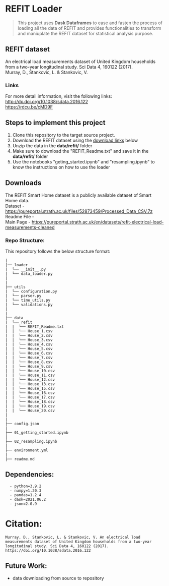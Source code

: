 # REFIT Loader
> This project uses **Dask Dataframes** to ease and fasten the process of loading all the data of REFIT and provides functionalities to transform and maniuplate the REFIT dataset for statistical analysis purpose.


## REFIT dataset
An electrical load measurements dataset of United Kingdom households from a two-year longitudinal study. Sci Data 4, 160122 (2017). <br />
Murray, D., Stankovic, L. & Stankovic, V.  <br />


### Links
For more detail information, visit the following links: <br />
http://dx.doi.org/10.1038/sdata.2016.122 <br />
https://rdcu.be/cMD9F <br />


## Steps to implement this project
1) Clone this repository to the target source project.
2) Download the REFIT dataset using the [download links](#downloads) below 
3) Unzip the data in the **data/refit/** folder
4) Make sure to download the "REFIT_Readme.txt" and save it in the **data/refit/** folder
5) Use the notebooks "geting_started.ipynb" and "resampling.ipynb" to know the instructions on how to use the loader


## Downloads
The REFIT Smart Home dataset is a publicly available dataset of Smart Home data. <br />
Dataset - https://pureportal.strath.ac.uk/files/52873459/Processed_Data_CSV.7z <br />
Readme File - <br />
Main Page - https://pureportal.strath.ac.uk/en/datasets/refit-electrical-load-measurements-cleaned


### Repo Structure:
This repository follows the below structure format:
```
|
|── loader
|  └── __init__.py
|  └── data_loader.py
|
|
├── utils
|  └── configuration.py
|  └── parser.py
|  └── time_utils.py
|  └── validations.py
|
|
├── data
|  └── refit
|  |  └── REFIT_Readme.txt
|  |  └── House_1.csv
|  |  └── House_2.csv
|  |  └── House_3.csv
|  |  └── House_4.csv
|  |  └── House_5.csv
|  |  └── House_6.csv
|  |  └── House_7.csv
|  |  └── House_8.csv
|  |  └── House_9.csv
|  |  └── House_10.csv
|  |  └── House_11.csv
|  |  └── House_12.csv
|  |  └── House_13.csv
|  |  └── House_15.csv
|  |  └── House_16.csv
|  |  └── House_17.csv
|  |  └── House_18.csv
|  |  └── House_19.csv
|  |  └── House_20.csv
|
|
├── config.json
|
├── 01_getting_started.ipynb
|
├── 02_resampling.ipynb
|
├── environment.yml
|
├── readme.md
```

## Dependencies:
```
  - python=3.9.2
  - numpy=1.20.3
  - pandas=1.2.4
  - dask=2021.06.2
  - json=2.0.9
```

# Citation:
```
Murray, D., Stankovic, L. & Stankovic, V. An electrical load measurements dataset of United Kingdom households from a two-year longitudinal study. Sci Data 4, 160122 (2017). https://doi.org/10.1038/sdata.2016.122
```

## Future Work:
- data downloading from source to repository

